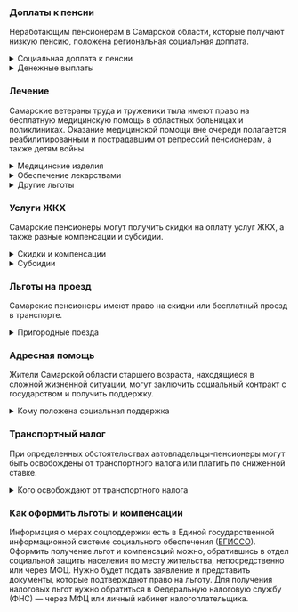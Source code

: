 ### Доплаты к пенсии
Неработающим пенсионерам в Самарской области, которые получают низкую пенсию, положена региональная социальная доплата. 
<details>
<summary>Социальная доплата к пенсии</summary>
В Самарской области региональный прожиточный минимум пенсионера ниже общефедерального. Поэтому неработающим пенсионерам с низкой пенсией положена федеральная социальная доплата до российского прожиточного минимума пенсионера. 
В 2021 году эта сумма [составляет](https://pfr.gov.ru/grazhdanam/pensionres/soc_doplata/~7905) 10 022 рубля. Для назначения выплаты нужно обращаться в территориальное отделение Пенсионного фонда по месту своего жительства.
</details>
<details>

<summary>Денежные выплаты</summary>
Если пенсионер относится к льготной категории, ему положена ежемесячная денежная выплата (ЕДВ), которую регулярно индексируют. 
ЕДВ [выплачивают](https://docs.cntd.ru/document/945010715) Самарским пенсионерам-льготникам при условии, что их размер пенсии которых не превышает 23 075 рублей. ЕДВ ветеранов труда составляет 760 рублей, реабилитированных пенсионеров — 946 рублей. По 719 рублей полагается труженикам тыла, пенсионерам, подвергшимся репрессиям, а также ветеранам труда Самарской области. Если льготник продолжает работать, а размер его пенсии не превышает 13 500 рублей, ему полагается ежемесячная социальная выплата. Ветераны труда получают 734 рубля, а ветераны труда и подвергшиеся репрессиям — 694 рубля. Детям войны ежегодно ко Дню Победы выплачивается 1 046 рублей.
</details>

### Лечение
Самарские ветераны труда и труженики тыла имеют право на бесплатную медицинскую помощь в областных больницах и поликлиниках. Оказание медицинской помощи вне очереди полагается реабилитированным и пострадавшим от репрессий пенсионерам, а также детям войны.  
<details>

<summary>Медицинские изделия</summary>
Самарским ветеранам труда, труженикам тыла и реабилитированным пенсионерам также полагается бесплатное изготовление и ремонт зубных протезов. Льгота не распространяется на расходы по оплате стоимости драгоценных металлов и металлокерамики. 
</details>

<details>
<summary>Обеспечение лекарствами</summary>
Самарские реабилитированные и пострадавшие от репрессий пенсионеры лекарственными препаратами по назначению врача [обеспечиваются]( https://docs.cntd.ru/document/945010715) бесплатно.
</details>

<details>
<summary>Другие льготы</summary>
Труженикам тыла, реабилитированным и пострадавшим от репрессий пенсионерам и детям войны предоставляется внеочередной приём в дома-интернаты для престарелых и инвалидов и учреждения социального обслуживания.  
</details>


### Услуги ЖКХ
Самарские пенсионеры могут получить скидки на оплату услуг ЖКХ, а также разные компенсации и субсидии. 

<details>
<summary>Скидки и компенсации</summary>
Самарские ветераны труда, реабилитированные и пострадавшие от репрессий пенсионеры и труженики тыла [получают] (https://docs.cntd.ru/document/945010715) компенсацию в размере 50% за оплату жилого помещения и коммунальных услуг. 
Также компенсируется оплата взносов на капремонт членам семьи жертв политических репрессий и иждивенцам ветеранов труда. Компенсация рассчитывается, исходя из установленных в регионе минимального взноса на капремонт за 1 кв. метр и размера стандарта нормативной площади жилого помещения.  
Одинокие неработающие пенсионеры по достижении 70 лет освобождаются от взносов на капремонт на 50%, а с 80-летнего возраста — полностью. Льгота распространяется также на граждан указанного возраста, семья которых состоит из неработающих граждан пенсионного возраста (мужчины — старше 60 лет, женщины — 55 лет) и (или) инвалидов I и ll группы. 
Реабилитированные и пострадавшие от репрессий Самарские пенсионеры имеют право на первоочередную установку телефона бесплатно. 
</details>

<details>
<summary>Субсидии</summary>
Пенсионеры могут получить субсидию на оплату услуг ЖКХ при расходах на коммунальные услуги в 10% дохода малообеспеченного одинокого пенсионера или его семьи, имеющих доход меньше одного прожиточного минимума. Если доход выше, субсидию можно оформить при тратах в 22%. 

</details>

### Льготы на проезд
Самарские пенсионеры имеют право на скидки или бесплатный проезд в транспорте. 
<details>
<summary>Пригородные поезда</summary>
Неработающим пенсионерам, получающим выплаты от Пенсионного фонда и не имеющим права на ЕДВ за счёт федерального или регионального бюджета Самарской области установлена ежемесячная выплата в размере 270 рублей на оплату проезда на городском и внутрирайонном общественном транспорте (кроме такси). 
Пенсионеры, вышедшие на заслуженный отдых после 31 марта 2015 года, оформить выплату смогут только при условии, что размер их пенсии не превышает 1,5 прожиточных минимума.
</details>

### Адресная помощь
Жители Самарской области старшего возраста, находящиеся в сложной жизненной ситуации, могут заключить социальный контракт с государством и получить поддержку.

<details>
<summary>Кому положена социальная поддержка</summary>
Пенсионерам, которые по не зависящим от них причинам оказались в трудной жизненной ситуации, оказывают адресную помощь. Она может быть в виде денежных выплат, ежемесячных или единовременных, либо в натуральной форме — обеспечения продуктами питания, одеждой и обувью, медикаментами и прочее. С нуждающимися пенсионерами может быть заключён социальный контракт.

</details>

### Транспортный налог
При определенных обстоятельствах автовладельцы-пенсионеры могут быть освобождены от транспортного налога или платить по сниженной ставке. 
<details>
<summary>Кого освобождают от транспортного налога</summary>
В Самарской области пенсионеры, а также мужчины старше 60 лет, женщины — 55 лет на 50% освобождаются от уплаты [транспортного налога] (https://www.nalog.gov.ru/rn77/service/tax/d1103389/) на одно транспортное средство каждого вида: легковой автомобиль с мощностью двигателя до 100 л. с., мотоцикл (мотороллер) мощностью до 40 л. с., катера, моторные лодки — до 30 л. с., а также самоходные ТС, машины и механизмы на пневматическом или гусеничном ходу, если их мощность не превышает 100 л. с. 
Инвалиды, ветераны ВОВ или боевых действий, граждане, подвергшиеся радиации полностью освобождаются от сборов на указанные транспортные средства.
</details>

### Как оформить льготы и компенсации 
Информация о мерах соцподдержки есть в Единой государственной информационной системе социального обеспечения ([ЕГИССО]( http://egisso.ru/site/client/#/)). Оформить получение льгот и компенсаций можно, обратившись в отдел социальной защиты населения по месту жительства, непосредственно или через МФЦ. Нужно будет подать заявление и представить документы, которые подтверждают право на льготу. Для получения налоговых льгот нужно обратиться в Федеральную налоговую службу (ФНС) — через МФЦ или личный кабинет налогоплательщика.
















